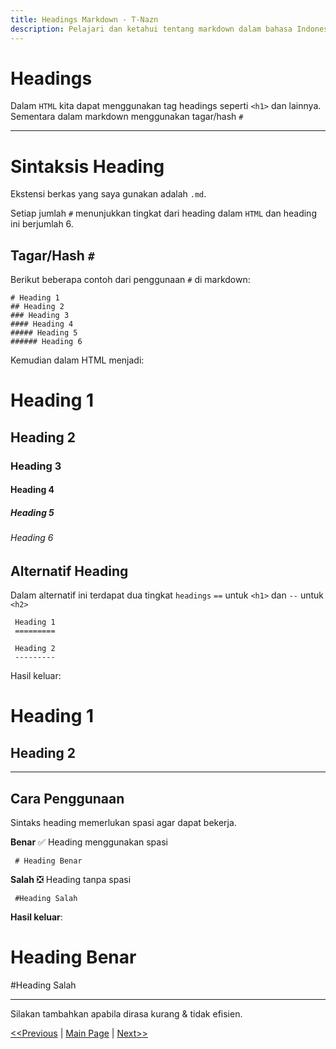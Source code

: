 ```yaml
---
title: Headings Markdown - T-Nazn
description: Pelajari dan ketahui tentang markdown dalam bahasa Indonesia!
---
```


# Headings
 Dalam `HTML` kita dapat menggunakan tag headings seperti `<h1>` dan lainnya.
Sementara dalam  markdown menggunakan tagar/hash `#`

---

# Sintaksis Heading
 Ekstensi berkas yang saya gunakan adalah `.md`.

Setiap jumlah `#` menunjukkan tingkat dari heading dalam `HTML` dan heading ini berjumlah 6.

## Tagar/Hash `#`
Berikut beberapa contoh dari penggunaan `#` di markdown:

```
# Heading 1
## Heading 2
### Heading 3
#### Heading 4
##### Heading 5
###### Heading 6
```

Kemudian dalam HTML menjadi:
# Heading 1
## Heading 2
### Heading 3
#### Heading 4
##### Heading 5
###### Heading 6

## Alternatif Heading
Dalam alternatif ini terdapat dua tingkat `headings` `==` untuk `<h1>` dan `--` untuk `<h2>`

```
 Heading 1
 =========

 Heading 2
 ---------
```

Hasil keluar:

Heading 1
==========

Heading 2
---------

---

## Cara Penggunaan

Sintaks heading memerlukan spasi agar dapat bekerja.

**Benar** ✅
Heading menggunakan spasi
```
 # Heading Benar
```
**Salah** ❎
Heading tanpa spasi
```
 #Heading Salah
```
**Hasil keluar**:

# Heading Benar
#Heading Salah

---

Silakan tambahkan apabila dirasa kurang & tidak efisien.

[<<Previous]() | [Main Page](/Sintaksis-Markdown-Dasar/) | [Next>>](/Sintaksis-Markdown-Dasar/id/paragraph.md)
